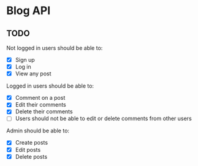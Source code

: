 # Blog API

## TODO

Not logged in users should be able to:

- [x] Sign up
- [x] Log in
- [x] View any post

Logged in users should be able to:

- [x] Comment on a post
- [x] Edit their comments
- [x] Delete their comments
- [ ] Users should not be able to edit or delete comments from other users

Admin should be able to:

- [x] Create posts
- [x] Edit posts
- [x] Delete posts
